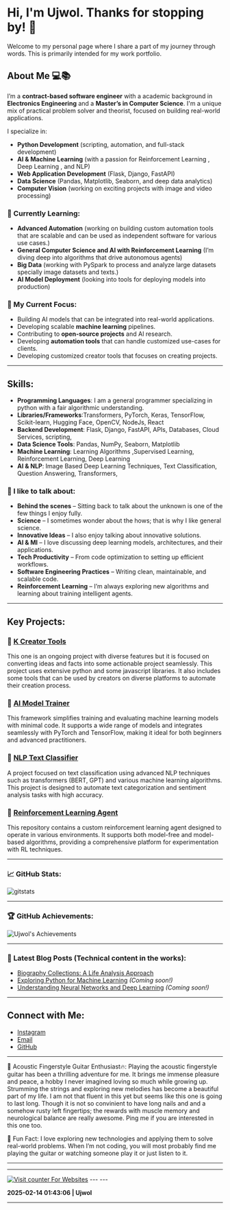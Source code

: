 # Hi, I'm Ujwol. Thanks for stopping by! 👋

Welcome to my personal page where I share a part of my journey through words. 
This is primarily intended for my work portfolio.

## About Me 💻📚

I’m a **contract-based software engineer** with a  academic background in **Electronics Engineering** and a **Master’s in Computer Science**. I'm a unique mix of practical problem solver and theorist, focused on building real-world applications. 

I specialize in:
- **Python Development** (scripting, automation, and full-stack development)
- **AI & Machine Learning** (with a passion for Reinforcement Learning , Deep Learning , and NLP)
- **Web Application Development** (Flask, Django, FastAPI)
- **Data Science** (Pandas, Matplotlib, Seaborn, and deep data analytics)
- **Computer Vision** (working on exciting projects with image and video processing)

### 🌱 Currently Learning:
- **Advanced Automation** (working on building custom automation tools that are scalable and can be used as independent software for various use cases.)
- **General Computer Science and AI with Reinforcement Learning** (I’m diving deep into algorithms that drive autonomous agents)
- **Big Data** (working with PySpark to process and analyze large datasets specially image datasets and texts.)
- **AI Model Deployment** (looking into tools for deploying models into production)

### 🚀 My Current Focus:
- Building AI models that can be integrated into real-world applications.
- Developing scalable **machine learning** pipelines.
- Contributing to **open-source projects** and AI research.
- Developing **automation tools** that can handle customized use-cases for clients.
- Developing customized creator tools that focuses on creating projects.
---

## Skills:
- **Programming Languages**: I am a general programmer specializing in python with a fair algorithmic understanding.
- **Libraries/Frameworks**:Transformers, PyTorch, Keras, TensorFlow, Scikit-learn, Hugging Face, OpenCV, NodeJs, React 
- **Backend Development**: Flask, Django, FastAPI, APIs, Databases, Cloud Services, scripting, 
- **Data Science Tools**: Pandas, NumPy, Seaborn, Matplotlib
- **Machine Learning**: Learning Algorithms ,Supervised Learning, Reinforcement Learning, Deep Learning
- **AI & NLP**: Image Based Deep Learning Techniques, Text Classification, Question Answering, Transformers, 

### 💬 I like to talk about:
- **Behind the scenes** – Sitting back to talk about the unknown is one of the few things I enjoy fully. 
- **Science** – I sometimes wonder about the hows; that is why I like general science.
- **Innovative Ideas** – I also enjoy talking about innovative solutions.
- **AI & Ml** – I love discussing deep learning models, architectures, and their applications.
- **Tech Productivity** – From code optimization to setting up efficient workflows.
- **Software Engineering Practices** – Writing clean, maintainable, and scalable code.
- **Reinforcement Learning** – I’m always exploring new algorithms and learning about training intelligent agents.

---

## Key Projects:
### 🌟 [**K Creator Tools**](https://github.com/udahal2/kCreators/blob/master/) 
This one is an ongoing project with diverse features but it is focused on converting ideas and facts into some actionable project seamlessly. This project uses extensive python and some javascript libraries. It also includes some tools that can be used by creators on diverse platforms to automate their creation process. 

### 🌟 [**AI Model Trainer**](https://github.com/udahal2/ai-model-trainer) 
This framework simplifies training and evaluating machine learning models with minimal code. It supports a wide range of models and integrates seamlessly with PyTorch and TensorFlow, making it ideal for both beginners and advanced practitioners. 

### 🌟 [**NLP Text Classifier**](https://github.com/udahal2/nlp-text-classifier) 
A project focused on text classification using advanced NLP techniques such as transformers (BERT, GPT) and various machine learning algorithms. This project is designed to automate text categorization and sentiment analysis tasks with high accuracy.

### 🌟 [**Reinforcement Learning Agent**](https://github.com/udahal2/reinforcement-learning-agent)
This repository contains a custom reinforcement learning agent designed to operate in various environments. It supports both model-free and model-based algorithms, providing a comprehensive platform for experimentation with RL techniques.

---

### 📈 GitHub Stats:

![gitstats](https://github-readme-stats.vercel.app/api?username=udahal2&show_icons=true&count_private=true&hide=prs&theme=radical)

---

### 🏆 GitHub Achievements:

![Ujwol's Achievements](https://github-profile-trophy.vercel.app/?username=udahal2&theme=dark)

---

### 🌱 Latest Blog Posts (Technical content in the works):
- [Biography Collections: A Life Analysis Approach](https://udahal2.github.io/biographies-for-life-analysis-jekyll/)
- [Exploring Python for Machine Learning](#) *(Coming soon!)*
- [Understanding Neural Networks and Deep Learning](#) *(Coming soon!)*

---

## Connect with Me:
- [Instagram](https://www.instagram.com/ujwol_108/)
- [Email](mailto:dujwol9984@gmail.com)
- [GitHub](https://github.com/udahal2)

---

🎸 Acoustic Fingerstyle Guitar Enthusiast🔥:
Playing the acoustic fingerstyle guitar has been a thrilling adventure for me. It brings me immense pleasure and peace, a hobby I never imagined loving so much while growing up. Strumming the strings and exploring new melodies has become a beautiful part of my life. I am not that fluent in this yet but seems like this one is going to last long. Though it is not so convinient to have long nails and and a somehow rusty left fingertips; the rewards with muscle memory and neurological balance are really awesome. Ping me if you are interested in this one too.

🎯 Fun Fact:
I love exploring new technologies and applying them to solve real-world problems. When I’m not coding, you will most probably find me playing the guitar or watching someone play it or just listen to it.

---
---
<!-- hitwebcounter Code START -->
<a href="https://www.hitwebcounter.com" target="_blank">
<img src="https://hitwebcounter.com/counter/counter.php?page=19047812&style=0001&nbdigits=5&type=page&initCount=0" title="Counter Widget" Alt="Visit counter For Websites"   border="0" /></a>     
---
---

**2025-02-14 01:43:06 | Ujwol** 

---

